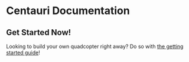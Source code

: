 # Centauri Documentation

## Get Started Now!
Looking to build your own quadcopter right away? Do so with [the getting started guide](../guide/)!